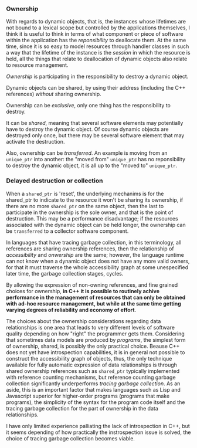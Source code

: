 ### Ownership

With regards to dynamic objects, that is, the instances whose lifetimes are not
bound to a lexical scope but controlled by the applications themselves, I think
it is useful to think in terms of what component or piece of software within the
application has the *reponsibility* to deallocate them.  At the same time, since
it is so easy to model resources through handler classes in such a way that the
lifetime of the instance is the *session* in which the resource is held, all the
things that relate to deallocation of dynamic objects also relate to resource
management.

*Ownership* is participating in the responsibility to destroy a dynamic object.

Dynamic objects can be shared, by using their address (including the C++
references) *without* sharing ownership.

Ownership can be *exclusive*, only one thing has the responsibility to destroy.

It can be *shared*, meaning that several software elements may potentially
have to destroy the dynamic object.  Of course dynamic objects are destroyed
only once, but there may be several software element that may activate the
destruction.

Also, ownership can be *transferred*.  An example is moving from an `unique_ptr`
into another: the "moved from" `unique_ptr` has no reponsibility to destroy the
dynamic object, it is all up to the "moved to" `unique_ptr`.

### Delayed destruction or collection

When a `shared_ptr` is 'reset', the underlying mechanims is for the shared_ptr
to indicate to the resource it won't be sharing its ownership, if there are no
more `shared_ptr` on the same object, then the last to participate in the
ownership is the sole owner, and that is the point of destruction.  This may be
a performance disadvantage; if the resources associated with the dynamic object
can be held longer, the ownership can be `transferred` to a collector software
component.

In languages that have tracing garbage collection, in this terminology, all
references are sharing ownership references, then the relationship of
*accessibility* and *onwership* are the same; however, the language runtime
can not know when a dynamic object does not have any more valid owners, for that
it must traverse the whole accessibility graph at some unespecified later time,
the garbage collection stages, cycles.

By allowing the expression of non-owning references, and fine grained choices
for ownership, **in C++ it is possible to routinely achive performance in the
management of resources that can only be obtained with ad-hoc resource
management, but while at the same time getting varying degrees of reliability
and economy of effort**.

The choices about the ownership considerations regarding data relationships is
one area that leads to very different levels of software quality depending on
how "right" the programmer gets them.  Considering that sometimes data models
are produced by *programs*, the simplest form of ownership, shared, is possibly
the only practical choice.  Beause C++ does not yet have introspection
capabilities, it is in general not possible to construct the accessibility graph
of objects, thus, the only technique available for fully automatic expression
of data relationships is through shared ownership references such as
`shared_ptr` typically implemented with reference counting mechanisms, but
reference counting garbage collection significantly underperforms *tracing
garbage collection*.  As an aside, this is an important factor that makes
languages such as Lisp and Javascript superior for higher-order programs
(programs that make programs), the simplicity of the syntax for the program
code itself and the tracing garbage collection for the part of ownership in the
data relationships.

I have only limited experience palliating the lack of introspection in C++, but
it seems depending of how practically the instrospection issue is solved, the
choice of tracing garbage collection becomes viable.
